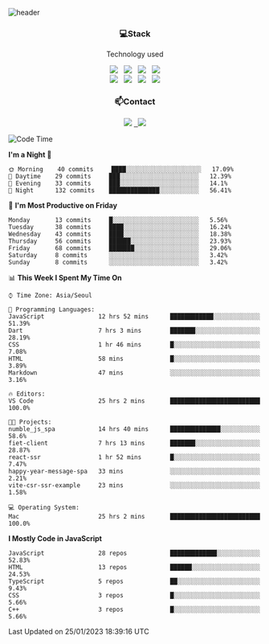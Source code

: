 ![header](https://capsule-render.vercel.app/api?type=waving&color=gradient&height=200&text=Che-ri&fontAlign=70&fontAlignY=40&animation=twinkling)

<h3 align="center">💻Stack</h3>
<p align="center">Technology used</p>
<div align="center"><img src="https://img.shields.io/badge/HTML5-e74c3c?style=flat-square&logo=HTML5&logoColor=white"></img> &nbsp <img src="https://img.shields.io/badge/CSS3-0A84FF?style=flat-square&logo=CSS3&logoColor=white"></img> &nbsp <img src="https://img.shields.io/badge/tailwind%2Dcss-06B6D4?style=flat-square&logo=tailwindcss&logoColor=white"/></a> &nbsp <img src="https://img.shields.io/badge/styled%2Dcomponents-DB7093?style=flat-square&logo=styled%2Dcomponents&logoColor=white"/></a>
<br><img src="https://img.shields.io/badge/JavaScript-FFCD11?style=flat-square&logo=JavaScript&logoColor=white"></img> &nbsp <img src="https://img.shields.io/badge/React-00BCF6?style=flat-square&logo=React&logoColor=white"></img> &nbsp <img src="https://img.shields.io/badge/Redux-764ABC?style=flat-square&logo=Redux&logoColor=white"/> &nbsp <img src="https://img.shields.io/badge/Zustand-582D3E?style=flat-square&logo=Zustand&logoColor=white"/></a></div> 

<h3 align="center">📫Contact</h3>
<div align="center"><a href="https://cheri.tistory.com/"><img src="https://img.shields.io/badge/Cheri-AD29B6?style=flat-square&logo=Tidal&logoColor=white"/></a> <a href="rnjs1135@gmail.com"> &nbsp <img src="https://img.shields.io/badge/Gmail-EA4335?style=flat-square&logo=Gmail&logoColor=white"/></a></div>

<!--START_SECTION:waka-->
![Code Time](http://img.shields.io/badge/Code%20Time-2%2C070%20hrs%2029%20mins-blue)

**I'm a Night 🦉** 

```text
🌞 Morning    40 commits     ████░░░░░░░░░░░░░░░░░░░░░   17.09% 
🌆 Daytime    29 commits     ███░░░░░░░░░░░░░░░░░░░░░░   12.39% 
🌃 Evening    33 commits     ███░░░░░░░░░░░░░░░░░░░░░░   14.1% 
🌙 Night      132 commits    ██████████████░░░░░░░░░░░   56.41%

```
📅 **I'm Most Productive on Friday** 

```text
Monday       13 commits     █░░░░░░░░░░░░░░░░░░░░░░░░   5.56% 
Tuesday      38 commits     ████░░░░░░░░░░░░░░░░░░░░░   16.24% 
Wednesday    43 commits     ████░░░░░░░░░░░░░░░░░░░░░   18.38% 
Thursday     56 commits     ██████░░░░░░░░░░░░░░░░░░░   23.93% 
Friday       68 commits     ███████░░░░░░░░░░░░░░░░░░   29.06% 
Saturday     8 commits      ░░░░░░░░░░░░░░░░░░░░░░░░░   3.42% 
Sunday       8 commits      ░░░░░░░░░░░░░░░░░░░░░░░░░   3.42%

```


📊 **This Week I Spent My Time On** 

```text
⌚︎ Time Zone: Asia/Seoul

💬 Programming Languages: 
JavaScript               12 hrs 52 mins      ████████████░░░░░░░░░░░░░   51.39% 
Dart                     7 hrs 3 mins        ███████░░░░░░░░░░░░░░░░░░   28.19% 
CSS                      1 hr 46 mins        █░░░░░░░░░░░░░░░░░░░░░░░░   7.08% 
HTML                     58 mins             █░░░░░░░░░░░░░░░░░░░░░░░░   3.89% 
Markdown                 47 mins             ░░░░░░░░░░░░░░░░░░░░░░░░░   3.16%

🔥 Editors: 
VS Code                  25 hrs 2 mins       █████████████████████████   100.0%

🐱‍💻 Projects: 
numble_js_spa            14 hrs 40 mins      ██████████████░░░░░░░░░░░   58.6% 
fiet-client              7 hrs 13 mins       ███████░░░░░░░░░░░░░░░░░░   28.87% 
react-ssr                1 hr 52 mins        █░░░░░░░░░░░░░░░░░░░░░░░░   7.47% 
happy-year-message-spa   33 mins             ░░░░░░░░░░░░░░░░░░░░░░░░░   2.21% 
vite-csr-ssr-example     23 mins             ░░░░░░░░░░░░░░░░░░░░░░░░░   1.58%

💻 Operating System: 
Mac                      25 hrs 2 mins       █████████████████████████   100.0%

```

**I Mostly Code in JavaScript** 

```text
JavaScript               28 repos            █████████████░░░░░░░░░░░░   52.83% 
HTML                     13 repos            ██████░░░░░░░░░░░░░░░░░░░   24.53% 
TypeScript               5 repos             ██░░░░░░░░░░░░░░░░░░░░░░░   9.43% 
CSS                      3 repos             █░░░░░░░░░░░░░░░░░░░░░░░░   5.66% 
C++                      3 repos             █░░░░░░░░░░░░░░░░░░░░░░░░   5.66%

```



 Last Updated on 25/01/2023 18:39:16 UTC
<!--END_SECTION:waka-->

